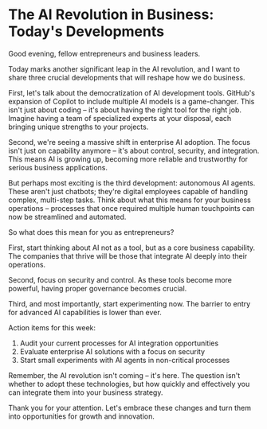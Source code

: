 # The AI Revolution in Business: Today's Developments

Good evening, fellow entrepreneurs and business leaders.

Today marks another significant leap in the AI revolution, and I want to share three crucial developments that will reshape how we do business.

First, let's talk about the democratization of AI development tools. GitHub's expansion of Copilot to include multiple AI models is a game-changer. This isn't just about coding – it's about having the right tool for the right job. Imagine having a team of specialized experts at your disposal, each bringing unique strengths to your projects.

Second, we're seeing a massive shift in enterprise AI adoption. The focus isn't just on capability anymore – it's about control, security, and integration. This means AI is growing up, becoming more reliable and trustworthy for serious business applications.

But perhaps most exciting is the third development: autonomous AI agents. These aren't just chatbots; they're digital employees capable of handling complex, multi-step tasks. Think about what this means for your business operations – processes that once required multiple human touchpoints can now be streamlined and automated.

So what does this mean for you as entrepreneurs?

First, start thinking about AI not as a tool, but as a core business capability. The companies that thrive will be those that integrate AI deeply into their operations.

Second, focus on security and control. As these tools become more powerful, having proper governance becomes crucial.

Third, and most importantly, start experimenting now. The barrier to entry for advanced AI capabilities is lower than ever.

Action items for this week:
1. Audit your current processes for AI integration opportunities
2. Evaluate enterprise AI solutions with a focus on security
3. Start small experiments with AI agents in non-critical processes

Remember, the AI revolution isn't coming – it's here. The question isn't whether to adopt these technologies, but how quickly and effectively you can integrate them into your business strategy.

Thank you for your attention. Let's embrace these changes and turn them into opportunities for growth and innovation.
